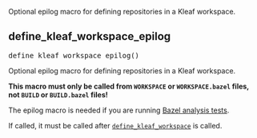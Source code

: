 <!-- Generated with Stardoc: http://skydoc.bazel.build -->

Optional epilog macro for defining repositories in a Kleaf workspace.

<a id="define_kleaf_workspace_epilog"></a>

## define_kleaf_workspace_epilog

<pre>
define_kleaf_workspace_epilog()
</pre>

Optional epilog macro for defining repositories in a Kleaf workspace.

**This macro must only be called from `WORKSPACE` or `WORKSPACE.bazel`
files, not `BUILD` or `BUILD.bazel` files!**

The epilog macro is needed if you are running
[Bazel analysis tests](https://bazel.build/rules/testing).

If called, it must be called after
[`define_kleaf_workspace`](workspace.md#define_kleaf_workspace) is called.



